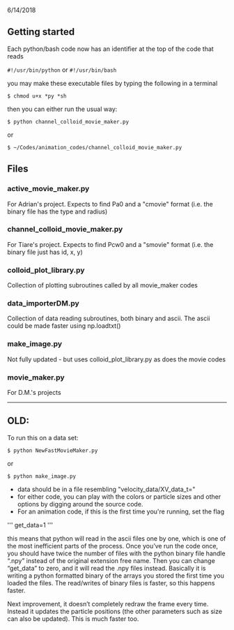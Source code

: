 6/14/2018

## Getting started

Each python/bash code now has an identifier at the top of the code that reads

`#!/usr/bin/python`
or 
`#!/usr/bin/bash`

you may make these executable files by typing the following in a terminal

`$ chmod u+x *py *sh`

then you can either run the usual way:

`$ python channel_colloid_movie_maker.py`

or

`$ ~/Codes/animation_codes/channel_colloid_movie_maker.py`

## Files
### active_movie_maker.py
For Adrian's project.  Expects to find Pa0 and a "cmovie" format
(i.e. the binary file has the type and radius)

### channel_colloid_movie_maker.py
For Tiare's project.  Expects to find Pcw0 and a "smovie" format
(i.e. the binary file just has id, x, y)

### colloid_plot_library.py
Collection of plotting subroutines called by all movie_maker codes

### data_importerDM.py
Collection of data reading subroutines, both binary and ascii.
The ascii could be made faster using np.loadtxt()

### make_image.py
Not fully updated - but uses colloid_plot_library.py as does the movie codes

### movie_maker.py
For D.M.'s projects


------------------------------------------------------------------------
OLD:
------------------------------------------------------------------------
To run this on a data set:

` $ python NewFastMovieMaker.py `

or

`$ python make_image.py `

* data should be in a file resembling "velocity_data/XV_data_t="
* for either code, you can play with the colors or particle sizes and other options by digging around the source code.
* For an animation code, if this is the first time you're running, set the flag

''' get_data=1 '''

this means that python will read in the ascii files one by one, which is one of the most inefficient parts of the process.  Once you’ve run the code once, you should have twice the number of files with the python binary file handle “.npy” instead of the original extension free name.  Then you can change “get_data” to zero, and it will read the .npy files instead.  Basically it is writing a python formatted binary of the arrays you stored the first time you loaded the files.  The read/writes of binary files is faster, so this happens faster.

Next improvement, it doesn’t completely redraw the frame every time.  Instead it updates the particle positions (the other parameters such as size can also be updated).  This is much faster too.


